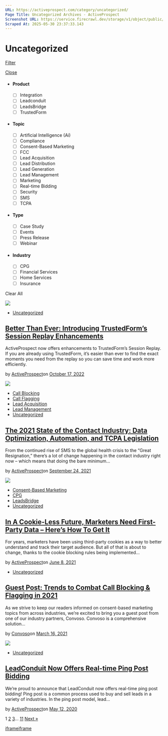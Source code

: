 ```yaml
---
URL: https://activeprospect.com/category/uncategorized/
Page Title: Uncategorized Archives - ActiveProspect
Screenshot URL: https://service.firecrawl.dev/storage/v1/object/public/media/screenshot-fbfb93ed-8c38-4f09-abc5-3bb955472124.png
Scraped At: 2025-05-30 23:37:33.143
---
```

# Uncategorized

[Filter](https://activeprospect.com/category/uncategorized/#)

[Close](https://activeprospect.com/category/uncategorized/#)

- #### Product


  - [ ] Integration
  - [ ] Leadconduit
  - [ ] LeadsBridge
  - [ ] TrustedForm
- #### Topic


  - [ ] Artificial Intelligence (Ai)
  - [ ] Compliance
  - [ ] Consent-Based Marketing
  - [ ] FCC
  - [ ] Lead Acquisition
  - [ ] Lead Distribution
  - [ ] Lead Generation
  - [ ] Lead Management
  - [ ] Marketing
  - [ ] Real-time Bidding
  - [ ] Security
  - [ ] SMS
  - [ ] TCPA
- #### Type


  - [ ] Case Study
  - [ ] Events
  - [ ] Press Release
  - [ ] Webinar
- #### Industry


  - [ ] CPG
  - [ ] Financial Services
  - [ ] Home Services
  - [ ] Insurance

Clear All

![](https://activeprospect.com/wp-content/uploads/2022/10/replay_feat-800x600.png)

- [Uncategorized](https://activeprospect.com/category/uncategorized/)

## [Better Than Ever: Introducing TrustedForm’s Session Replay Enhancements](https://activeprospect.com/blog/better-than-ever-introducing-trustedforms-session-replay-enhancements/)

ActiveProspect now offers enhancements to TrustedForm’s Session Replay. If you are already using TrustedForm, it’s easier than ever to find the exact moments you need from the replay so you can save time and work more efficiently.

by [ActiveProspect](https://activeprospect.com/author/activeprospect/)on [October 17, 2022](https://activeprospect.com/blog/better-than-ever-introducing-trustedforms-session-replay-enhancements/)

![](https://activeprospect.com/wp-content/uploads/2021/09/2021contact_feat-800x600.png)

- [Call Blocking](https://activeprospect.com/category/call-blocking/)
- [Call Flagging](https://activeprospect.com/category/call-flagging/)
- [Lead Acquisition](https://activeprospect.com/category/lead-acquisition/)
- [Lead Management](https://activeprospect.com/category/lead-management/)
- [Uncategorized](https://activeprospect.com/category/uncategorized/)

## [The 2021 State of the Contact Industry: Data Optimization, Automation, and TCPA Legislation](https://activeprospect.com/blog/the-2021-state-of-the-contact-industry-data-optimization-automation-and-tcpa-legislation/)

From the continued rise of SMS to the global health crisis to the “Great Resignation,” there’s a lot of change happening in the contact industry right now – which means that doing the bare minimum…

by [ActiveProspect](https://activeprospect.com/author/activeprospect/)on [September 24, 2021](https://activeprospect.com/blog/the-2021-state-of-the-contact-industry-data-optimization-automation-and-tcpa-legislation/)

![](https://activeprospect.com/wp-content/uploads/2021/06/cookies_feat-800x600.png)

- [Consent-Based Marketing](https://activeprospect.com/category/consent-based-marketing/)
- [CPG](https://activeprospect.com/category/cpg/)
- [LeadsBridge](https://activeprospect.com/category/leadsbridge/)
- [Uncategorized](https://activeprospect.com/category/uncategorized/)

## [In A Cookie-Less Future, Marketers Need First-Party Data – Here’s How To Get It](https://activeprospect.com/blog/in-a-cookie-less-future-marketers-need-first-party-data-heres-how-to-get-it/)

For years, marketers have been using third-party cookies as a way to better understand and track their target audience. But all of that is about to change, thanks to the cookie blocking rules being implemented…

by [ActiveProspect](https://activeprospect.com/author/activeprospect/)on [June 8, 2021](https://activeprospect.com/blog/in-a-cookie-less-future-marketers-need-first-party-data-heres-how-to-get-it/)

- [Uncategorized](https://activeprospect.com/category/uncategorized/)

## [Guest Post: Trends to Combat Call Blocking & Flagging in 2021](https://activeprospect.com/blog/guest-post-trends-to-combat-call-blocking-flagging-in-2021/)

As we strive to keep our readers informed on consent-based marketing topics from across industries, we’re excited to bring you a guest post from one of our industry partners, Convoso. Convoso is a comprehensive solution…

by [Convoso](https://activeprospect.com/author/convoso/)on [March 16, 2021](https://activeprospect.com/blog/guest-post-trends-to-combat-call-blocking-flagging-in-2021/)

![](https://activeprospect.com/wp-content/uploads/2020/05/PingPost-01.png)

- [Uncategorized](https://activeprospect.com/category/uncategorized/)

## [LeadConduit Now Offers Real-time Ping Post Bidding](https://activeprospect.com/blog/leadconduit-now-offers-real-time-ping-post-bidding/)

We’re proud to announce that LeadConduit now offers real-time ping post bidding! Ping post is a common process used to buy and sell leads in a variety of industries. In the ping post model, lead…

by [ActiveProspect](https://activeprospect.com/author/activeprospect/)on [May 12, 2020](https://activeprospect.com/blog/leadconduit-now-offers-real-time-ping-post-bidding/)

1 [2](https://activeprospect.com/category/uncategorized/?sf_paged=2) [3](https://activeprospect.com/category/uncategorized/?sf_paged=3)… [11](https://activeprospect.com/category/uncategorized/?sf_paged=11) [Next »](https://activeprospect.com/category/uncategorized/?sf_paged=2)

[iframe](https://td.doubleclick.net/td/rul/1064715784?random=1748648245478&cv=11&fst=1748648245478&fmt=3&bg=ffffff&guid=ON&async=1&gtm=45be55t0h2v890149784z86705227za200zb6705227&gcd=13l3l3l3l1l1&dma=0&tag_exp=101509157~103116026~103200004~103233427~103252644~103252646~103351869~103351871~104481633~104481635~104559073~104559075~104612245~104612247&ptag_exp=101509157~103116026~103200004~103233427~103252644~103252646~103351869~103351871~104481633~104481635~104559073~104559075~104612245~104612247&u_w=1280&u_h=720&url=https%3A%2F%2Factiveprospect.com%2Fcategory%2Funcategorized%2F&_ng=1&hn=www.googleadservices.com&frm=0&tiba=Uncategorized%20Archives%20-%20ActiveProspect&npa=0&pscdl=noapi&auid=1097827516.1748648245&uaa=x86&uab=64&uafvl=Chromium%3B131.0.6778.33%7CNot_A%2520Brand%3B24.0.0.0&uamb=0&uam=&uap=Windows&uapv=10.0&uaw=0&fledge=1&data=event%3Dgtag.config)[iframe](https://td.doubleclick.net/td/rul/1064715784?random=1748648245561&cv=11&fst=1748648245561&fmt=3&bg=ffffff&guid=ON&async=1&gtm=45be55t0h2v890149784z86705227za200zb6705227&gcd=13l3l3l3l1l1&dma=0&tag_exp=101509157~103116026~103200004~103233427~103252644~103252646~103351869~103351871~104481633~104481635~104559073~104559075~104612245~104612247&ptag_exp=101509157~103116026~103200004~103233427~103252644~103252646~103351869~103351871~104481633~104481635~104559073~104559075~104612245~104612247&u_w=1280&u_h=720&url=https%3A%2F%2Factiveprospect.com%2Fcategory%2Funcategorized%2F&_ng=1&hn=www.googleadservices.com&frm=0&tiba=Uncategorized%20Archives%20-%20ActiveProspect&npa=0&pscdl=noapi&auid=1097827516.1748648245&uaa=x86&uab=64&uafvl=Chromium%3B131.0.6778.33%7CNot_A%2520Brand%3B24.0.0.0&uamb=0&uam=&uap=Windows&uapv=10.0&uaw=0&fledge=1&_tu=Cg)

